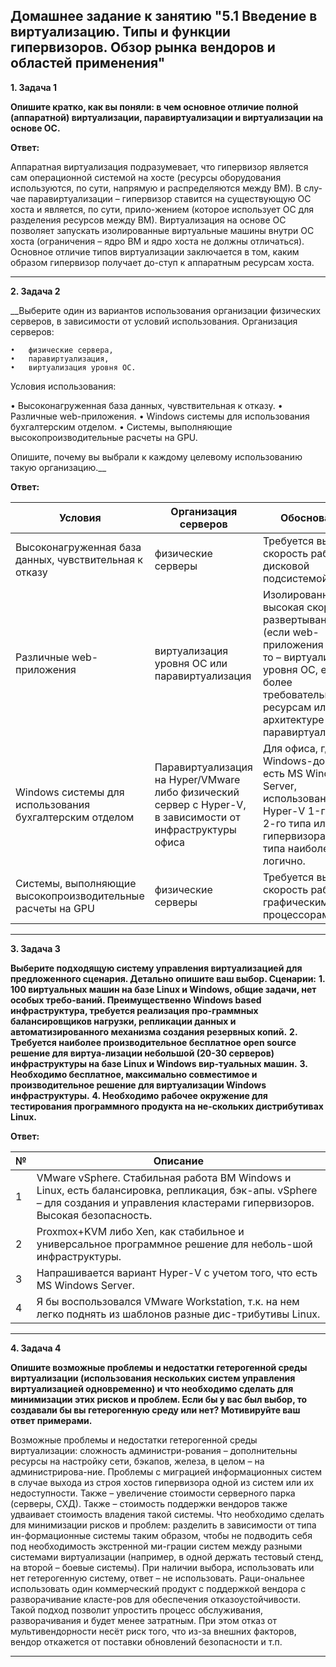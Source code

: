 ## Домашнее задание к занятию "5.1 Введение в виртуализацию. Типы и функции гипервизоров. Обзор рынка вендоров и областей применения"

__1.	Задача 1__

__Опишите кратко, как вы поняли: в чем основное отличие полной (аппаратной) виртуализации, паравиртуализации и виртуализации на основе ОС.__

__Ответ:__

Аппаратная виртуализация подразумевает, что гипервизор является сам операционной системой на хосте (ресурсы оборудования используются, по сути, напрямую и распределяются между ВМ). В слу-чае паравиртуализации – гипервизор ставится на существующую ОС хоста и является, по сути, прило-жением (которое использует ОС для разделения ресурсов между ВМ). Виртуализация на основе ОС позволяет запускать изолированные виртуальные машины внутри ОС хоста (ограничения – ядро ВМ и ядро хоста не должны отличаться). 
Основное отличие типов виртуализации заключается в том, каким образом гипервизор получает до-ступ к аппаратным ресурсам хоста.
________________________ 

__2.	Задача 2__

__Выберите один из вариантов использования организации физических серверов, в зависимости от условий использования.
Организация серверов:

    •	физические сервера,
    •	паравиртуализация,
    •	виртуализация уровня ОС.
 
Условия использования:

  •	Высоконагруженная база данных, чувствительная к отказу.
  •	Различные web-приложения.
  •	Windows системы для использования бухгалтерским отделом.
  •	Системы, выполняющие высокопроизводительные расчеты на GPU.
 
Опишите, почему вы выбрали к каждому целевому использованию такую организацию.__

__Ответ:__ 

|     Условия       |       Организация серверов        |        Обоснование        |
|-------------|-------------|---------------| 
|     Высоконагруженная база данных, чувствительная к отказу     |     физические серверы     |Требуется высокая скорость работы с дисковой подсистемой /СХД.|
|     Различные web-приложения     |     виртуализация уровня ОС или паравиртуализация     |Изолированные ВМ, высокая скорость развертывания (если  web-приложения легкие, то – виртуализация уровня ОС, если более требовательные к ресурсам или архитектуре – паравиртуализация).|
|     Windows системы для использования бухгалтерским отделом     |     Паравиртуализация на Hyper/VMware либо физический сервер с Hyper-V, в зависимости от инфраструктуры офиса     |Для офиса, где есть Windows-домен, где есть MS Windows Server, использование Hyper-V 1-го или 2-го типа или иного гипервизора 2-го типа наиболее логично.| 
|     Системы, выполняющие высокопроизводительные расчеты на GPU     |     физические серверы     |Требуется высокая скорость работы с графическими процессорами|
________________________ 

__3.	Задача 3__

__Выберите подходящую систему управления виртуализацией для предложенного сценария. Детально опишите ваш выбор.
Сценарии:__
__1.	100 виртуальных машин на базе Linux и Windows, общие задачи, нет особых требо-ваний. Преимущественно Windows based инфраструктура, требуется реализация про-граммных балансировщиков нагрузки, репликации данных и автоматизированного механизма создания резервных копий.__
__2.	Требуется наиболее производительное бесплатное open source решение для виртуа-лизации небольшой (20-30 серверов) инфраструктуры на базе Linux и Windows вир-туальных машин.__
__3.	Необходимо бесплатное, максимально совместимое и производительное решение для виртуализации Windows инфраструктуры.__
__4.	Необходимо рабочее окружение для тестирования программного продукта на не-скольких дистрибутивах Linux.__

__Ответ:__

|№|Описание|
|--|--|
|   1     |       VMware vSphere. Стабильная работа ВМ Windows и Linux, есть балансировка, репликация, бэк-апы. vSphere – для создания и управления кластерами гипервизоров. Высокая безопасность.        |
|   2     |       Proxmox+KVM либо Xen, как стабильное и универсальное программное решение для неболь-шой инфраструктуры.        |
|   3     |       Напрашивается вариант Hyper-V с учетом того, что есть MS Windows Server.        |
|   4     |       Я бы воспользовался VMware Workstation, т.к. на нем легко поднять из шаблонов разные дис-трибутивы Linux.        |
________________________ 
 
__4.	Задача 4__

__Опишите возможные проблемы и недостатки гетерогенной среды виртуализации (использования нескольких систем управления виртуализацией одновременно) и что необходимо сделать для минимизации этих рисков и проблем. Если бы у вас был выбор, то создавали бы вы гетерогенную среду или нет? Мотивируйте ваш ответ примерами.__

Возможные проблемы и недостатки гетерогенной среды виртуализации: cложность администри-рования – дополнительны ресурсы на настройку сети, бэкапов, железа, в целом – на администрирова-ние. Проблемы с миграцией информационных систем в случае выхода из строя хостов гипервизора одной из систем или их недоступности. Также – увеличение стоимости серверного парка (серверы, СХД). Также – стоимость поддержки вендоров также удваивает стоимость владения такой системы.
Что необходимо сделать для минимизации рисков и проблем: разделить в зависимости от типа ин-формационные системы таким образом, чтобы не подводить себя под необходимость экстренной ми-грации систем между разными системами виртуализации (например, в одной держать тестовый стенд, на второй – боевые системы). 
При наличии выбора, использовать или нет гетерогенную систему, ответ – не использовать. Раци-ональнее использовать один коммерческий продукт с поддержкой вендора с разворачивание класте-ров для обеспечения отказоустойчивости. Такой подход позволит упростить процесс обслуживания, разворачивания и будет менее затратным. При этом отказ от мультивендорности несёт риск того, что из-за внешних факторов, вендор откажется от поставки обновлений безопасности и т.п.

________________________ 
